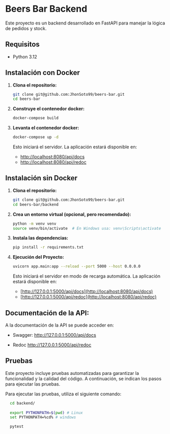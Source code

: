# Beers Bar Backend

Este proyecto es un backend desarrollado en FastAPI para manejar la lógica de pedidos y stock.

## Requisitos

- Python 3.12

## Instalación con Docker

1. **Clona el repositorio:**

   ```bash
   git clone git@github.com:JhonSoto99/beers-bar.git
   cd beers-bar

2. **Construye el contenedor docker:**

   ```bash
   docker-compose build

2. **Levanta el contenedor docker:**

   ```bash
   docker-compose up -d
   ```
   Esto iniciará el servidor.
   La aplicación estará disponible en:
   - [http://localhost:8080/api/docs](http://localhost:8080/api/docs)
   - [http://localhost:8080/api/redoc](http://localhost:8080/api/redoc)



## Instalación sin Docker

1. **Clona el repositorio:**

   ```bash
   git clone git@github.com:JhonSoto99/beers-bar.git
   cd beers-bar/backend

2. **Crea un entorno virtual (opcional, pero recomendado):**

   ```bash
   python -m venv venv
   source venv/bin/activate  # En Windows usa: venv\Scripts\activate

3. **Instala las dependencias:**
   ```bash
   pip install -r requirements.txt
   
4. **Ejecución del Proyecto:**
   ```bash
   uvicorn app.main:app --reload --port 5000 --host 0.0.0.0
   ```
   
   Esto iniciará el servidor en modo de recarga automática.
   La aplicación estará disponible en:
   - [http://127.0.0.1:5000/api/docs](http://localhost:8080/api/docs)
   - [http://127.0.0.1:5000/api/redoc](http://localhost:8080/api/redoc)


## Documentación de la API:
   A la documentación de la API se puede acceder en:

   - Swagger:
   http://127.0.0.1:5000/api/docs
   
   - Redoc
   http://127.0.0.1:5000/api/redoc

## Pruebas

Este proyecto incluye pruebas automatizadas para garantizar la funcionalidad y la calidad del código. A continuación, se indican los pasos para ejecutar las pruebas.

Para ejecutar las pruebas, utiliza el siguiente comando:
```bash
  cd backend/
  
  export PYTHONPATH=$(pwd) # Linux
  set PYTHONPATH=%cd% # windows

  pytest
```
